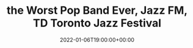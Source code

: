 ---
templateKey: event
guid: 814933F6-5F27-404B-F157-F23578ACE07B
date: 2022-01-06T19:00:00+00:00
eventTime: 7pm
title: the Worst Pop Band Ever, Jazz FM, TD Toronto Jazz Festival
artist: the Worst Pop Band Ever
city: Toronto
venue: Jazz FM, TD Toronto Jazz Festival
group: The Worst Pop Band Ever
guests: Rebecca Hennessy
url: https://youtu.be/gpgtA1usM3Q
---